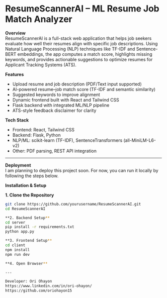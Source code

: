 # ResumeScannerAI – ML Resume Job Match Analyzer  

**Overview**  
ResumeScannerAI is a full-stack web application that helps job seekers evaluate how well their resumes align with specific job descriptions. Using Natural Language Processing (NLP) techniques like TF-IDF and Sentence-BERT embeddings, the app computes a match score, highlights missing keywords, and provides actionable suggestions to optimize resumes for Applicant Tracking Systems (ATS).  

**Features**  
- Upload resume and job description (PDF/Text input supported)  
- AI-powered resume–job match score (TF-IDF and semantic similarity)  
- Suggested keywords to improve alignment  
- Dynamic frontend built with React and Tailwind CSS  
- Flask backend with integrated ML/NLP pipeline  
- ATS-style feedback disclaimer for clarity  

**Tech Stack**  
- Frontend: React, Tailwind CSS  
- Backend: Flask, Python  
- NLP/ML: scikit-learn (TF-IDF), SentenceTransformers (all-MiniLM-L6-v2)  
- Other: PDF parsing, REST API integration  

---

**Deployment**  
I am planning to deploy this project soon. For now, you can run it locally by following the steps below.  

**Installation & Setup**  

**1. Clone the Repository**
```bash
git clone https://github.com/yourusername/ResumeScannerAI.git
cd ResumeScannerAI

**2. Backend Setup**
cd server
pip install -r requirements.txt
python app.py

**3. Frontend Setup**
cd client
npm install
npm run dev

**4. Open Browser**

---

Developer: Ori Ohayon 
https://www.linkedin.com/in/ori-ohayon/
https://github.com/oriohayon15



